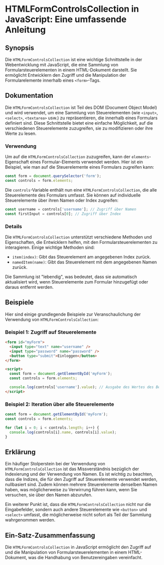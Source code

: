 <!--
Meta Description: # HTMLFormControlsCollection in JavaScript: Eine umfassende Anleitung ## Synopsis Die `HTMLFormControlsCollection` ist eine wichtige Schnittstelle in ...
Meta Keywords: die, htmlformcontrolscollection, form, steuerelemente, controls
-->

# HTMLFormControlsCollection in JavaScript: Eine umfassende Anleitung

## Synopsis
Die `HTMLFormControlsCollection` ist eine wichtige Schnittstelle in der Webentwicklung mit JavaScript, die eine Sammlung von Formularsteuerelementen in einem HTML-Dokument darstellt. Sie ermöglicht Entwicklern den Zugriff und die Manipulation der Formularelemente innerhalb eines `<form>`-Tags.

## Dokumentation
Die `HTMLFormControlsCollection` ist Teil des DOM (Document Object Model) und wird verwendet, um eine Sammlung von Steuerelementen (wie `<input>`, `<select>`, `<textarea>` usw.) zu repräsentieren, die innerhalb eines Formulars definiert sind. Diese Schnittstelle bietet eine einfache Möglichkeit, auf die verschiedenen Steuerelemente zuzugreifen, sie zu modifizieren oder ihre Werte zu lesen.

### Verwendung
Um auf die `HTMLFormControlsCollection` zuzugreifen, kann der `elements`-Eigenschaft eines Formular-Elements verwendet werden. Hier ist ein Beispiel, wie man auf die Steuerelemente eines Formulars zugreifen kann:

```javascript
const form = document.querySelector('form');
const controls = form.elements;
```

Die `controls`-Variable enthält nun eine `HTMLFormControlsCollection`, die alle Steuerelemente des Formulars umfasst. Sie können auf individuelle Steuerelemente über ihren Namen oder Index zugreifen:

```javascript
const username = controls['username']; // Zugriff über Namen
const firstInput = controls[0]; // Zugriff über Index
```

### Details
Die `HTMLFormControlsCollection` unterstützt verschiedene Methoden und Eigenschaften, die Entwicklern helfen, mit den Formularsteuerelementen zu interagieren. Einige wichtige Methoden sind:

- `item(index)`: Gibt das Steuerelement am angegebenen Index zurück.
- `namedItem(name)`: Gibt das Steuerelement mit dem angegebenen Namen zurück.

Die Sammlung ist "lebendig", was bedeutet, dass sie automatisch aktualisiert wird, wenn Steuerelemente zum Formular hinzugefügt oder daraus entfernt werden.

## Beispiele
Hier sind einige grundlegende Beispiele zur Veranschaulichung der Verwendung von `HTMLFormControlsCollection`:

### Beispiel 1: Zugriff auf Steuerelemente
```html
<form id="myForm">
  <input type="text" name="username" />
  <input type="password" name="password" />
  <button type="submit">Einloggen</button>
</form>

<script>
  const form = document.getElementById('myForm');
  const controls = form.elements;

  console.log(controls['username'].value); // Ausgabe des Wertes des Benutzernamens
</script>
```

### Beispiel 2: Iteration über alle Steuerelemente
```javascript
const form = document.getElementById('myForm');
const controls = form.elements;

for (let i = 0; i < controls.length; i++) {
  console.log(controls[i].name, controls[i].value);
}
```

## Erklärung
Ein häufiger Stolperstein bei der Verwendung von `HTMLFormControlsCollection` ist das Missverständnis bezüglich der Indexierung und der Verwendung von Namen. Es ist wichtig zu beachten, dass die Indizes, die für den Zugriff auf Steuerelemente verwendet werden, nullbasiert sind. Zudem können mehrere Steuerelemente denselben Namen haben, was möglicherweise zu Verwirrung führen kann, wenn Sie versuchen, sie über den Namen abzurufen.

Ein weiterer Punkt ist, dass die `HTMLFormControlsCollection` nicht nur die Eingabefelder, sondern auch andere Steuerelemente wie `<button>` und `<select>` umfasst, die möglicherweise nicht sofort als Teil der Sammlung wahrgenommen werden.

## Ein-Satz-Zusammenfassung
Die `HTMLFormControlsCollection` in JavaScript ermöglicht den Zugriff auf und die Manipulation von Formularsteuerelementen in einem HTML-Dokument, was die Handhabung von Benutzereingaben vereinfacht.